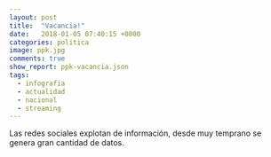 ```yaml
---
layout: post
title:  "Vacancia!"
date:   2018-01-05 07:40:15 +0000
categories: politica
image: ppk.jpg
comments: true
show_report: ppk-vacancia.json
tags:
  - infografia
  - actualidad
  - nacional
  - streaming
---
```


Las redes sociales explotan de información, desde muy temprano se genera gran cantidad de datos.
